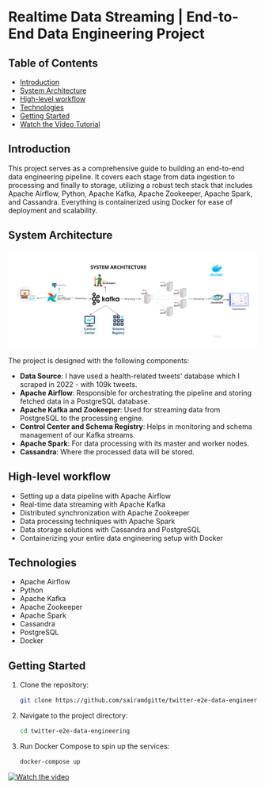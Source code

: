 # Realtime Data Streaming | End-to-End Data Engineering Project

## Table of Contents
- [Introduction](#introduction)
- [System Architecture](#system-architecture)
- [High-level workflow](#what-youll-learn)
- [Technologies](#technologies)
- [Getting Started](#getting-started)
- [Watch the Video Tutorial](#watch-the-video-tutorial)

## Introduction

This project serves as a comprehensive guide to building an end-to-end data engineering pipeline. It covers each stage from data ingestion to processing and finally to storage, utilizing a robust tech stack that includes Apache Airflow, Python, Apache Kafka, Apache Zookeeper, Apache Spark, and Cassandra. Everything is containerized using Docker for ease of deployment and scalability.

## System Architecture

![System Architecture](media/System-architecture.png)

The project is designed with the following components:

- **Data Source**: I have used a health-related tweets' database which I scraped in 2022 - with 109k tweets.  
- **Apache Airflow**: Responsible for orchestrating the pipeline and storing fetched data in a PostgreSQL database.
- **Apache Kafka and Zookeeper**: Used for streaming data from PostgreSQL to the processing engine.
- **Control Center and Schema Registry**: Helps in monitoring and schema management of our Kafka streams.
- **Apache Spark**: For data processing with its master and worker nodes.
- **Cassandra**: Where the processed data will be stored.

## High-level workflow

- Setting up a data pipeline with Apache Airflow
- Real-time data streaming with Apache Kafka
- Distributed synchronization with Apache Zookeeper
- Data processing techniques with Apache Spark
- Data storage solutions with Cassandra and PostgreSQL
- Containerizing your entire data engineering setup with Docker

## Technologies

- Apache Airflow
- Python
- Apache Kafka
- Apache Zookeeper
- Apache Spark
- Cassandra
- PostgreSQL
- Docker

## Getting Started

1. Clone the repository:
    ```bash
    git clone https://github.com/sairamdgitte/twitter-e2e-data-engineering.git
    ```

2. Navigate to the project directory:
    ```bash
    cd twitter-e2e-data-engineering
    ```

3. Run Docker Compose to spin up the services:
    ```bash
    docker-compose up
    ```


<!-- ![Twitter Dashboard](media/twitter-dashboard.mp4) -->

[![Watch the video](https://i.sstatic.net/Vp2cE.png)](https://youtu.be/Xc2-4A1BNjs)